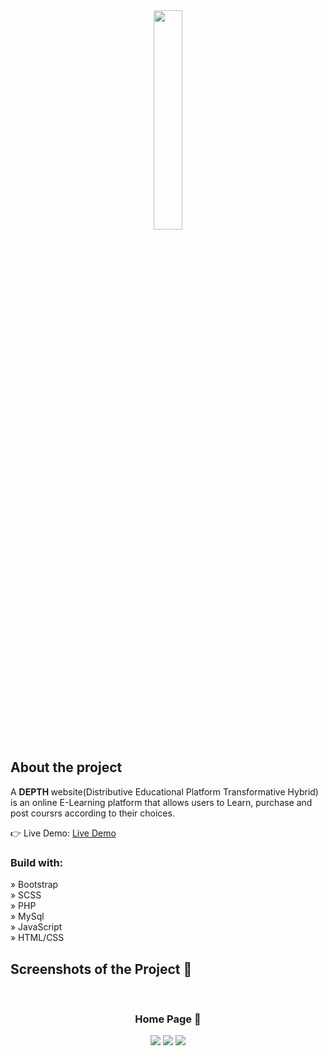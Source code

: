 
<div align='center'><img style="width:30%" src='https://github.com/alisprofile/Depth/assets/97518196/cd536127-18f2-40c8-a107-14ff58cb1f41'/></div>

<h2>About the project</h2>

  <p>A <b>DEPTH </b>website(Distributive Educational Platform Transformative Hybrid) is an online E-Learning platform that allows users to Learn, purchase and post coursrs according to their choices.</p>

👉 Live Demo: <a href='https://alisprofile.github.io/Depth/'>Live Demo</a>

<h3>Build with:</h3>

» Bootstrap<br>
» SCSS</br>
» PHP</br>
» MySql</br>
» JavaScript</br>
» HTML/CSS


<h2>Screenshots of the Project 📸</h2>
<br>
<h3 align='center'>Home Page 🏡</h3>

<div align='center'>
<img src='https://github.com/alisprofile/Depth/assets/97518196/8fb9672f-66a8-4811-9610-3c822ed97bbd'/>
<img src='https://github.com/alisprofile/Depth/assets/97518196/b54d4370-31ea-4b18-ac6e-a02a0843f00f'/>
<img src='https://github.com/alisprofile/Depth/assets/97518196/cf63c0a2-e3ef-4c6d-9bef-90aeff552120'/>

</div>
